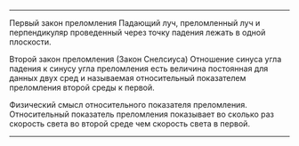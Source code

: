 * * *

Первый закон преломления
Падающий луч, преломленный луч и перпендикуляр проведенный через точку падения лежать в одной плоскости.

Второй закон преломления (Закон Снелсиуса)
Отношение синуса угла падения к синусу угла преломления есть величина постоянная для данных двух сред и называемая относительный показателем преломления второй среды к первой.

Физический смысл относительного показателя преломления.
Относительный показатель преломления показывает во сколько раз скорость света во второй среде чем скорость света в первой.
* * *